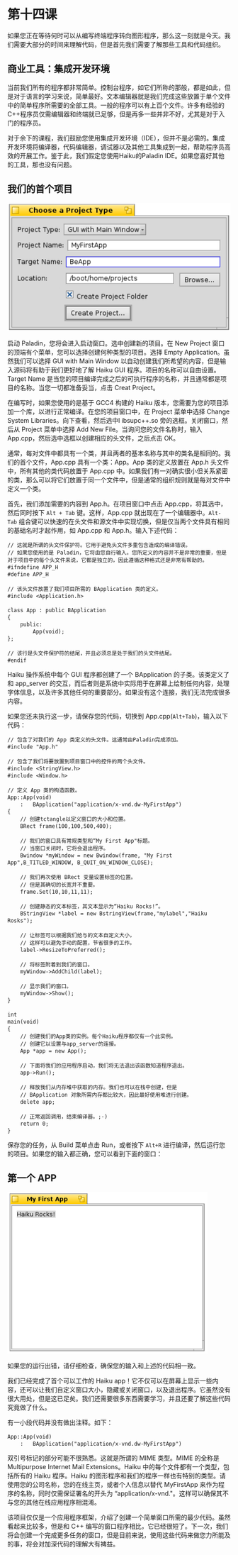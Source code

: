 # 第十四课

如果您正在等待何时可以从编写终端程序转向图形程序，那么这一刻就是今天。我们需要大部分的时间来理解代码，但是首先我们需要了解那些工具和代码组织。

## 商业工具：集成开发环境

当前我们所有的程序都非常简单。控制台程序，如它们所称的那般，都是如此，但是对于语言的学习来说，简单最好。文本编辑器就是我们完成这些放置于单个文件中的简单程序所需要的全部工具。一般的程序可以有上百个文件。许多有经验的C++程序员仅需编辑器和终端就已足够，但是再多一些并非不好，尤其是对于入门的程序员。

对于余下的课程，我们鼓励您使用集成开发环境（IDE），但并不是必需的。集成开发环境将编译器，代码编辑器，调试器以及其他工具集成到一起，帮助程序员高效的开展工作。鉴于此，我们假定您使用Haiku的Paladin IDE。如果您喜好其他的工具，那也没有问题。

## 我们的首个项目

![](./pictures/lesson_14_paladin.png)

启动 Paladin，您将会进入启动窗口。选中创建新的项目。在 New Project 窗口的顶端有个菜单，您可以选择创建何种类型的项目。选择 Empty Application。虽然我们可以选择 GUI with Main Window 以自动创建我们所希望的内容，但是输入源码将有助于我们更好地了解 Haiku GUI 程序。项目的名称可以自由设置。Target Name 是当您的项目编译完成之后的可执行程序的名称，并且通常都是项目的名称。当您一切都准备妥当，点击 Creat Project。

在编写时，如果您使用的是基于 GCC4 构建的 Haiku 版本，您需要为您的项目添加一个库，以进行正常编译。在您的项目窗口中，在 Project 菜单中选择 Change System Libraries。向下查看，然后选中l ibsupc++.so 旁的选框。关闭窗口，然后从 Project 菜单中选择 Add New File。当询问您的文件名称时，输入 App.cpp，然后选中选框以创建相应的头文件，之后点击 OK。

通常，每对文件中都具有一个类，并且两者的基本名称与其中的类名是相同的。我们的首个文件，App.cpp 具有一个类：App。App 类的定义放置在 App.h 头文件中，所有其他的类代码放置于 App.cpp 中。如果我们有一对确实很小但关系紧密的类，那么可以将它们放置于同一个文件中，但是通常的组织规则就是每对文件中定义一个类。

首先，我们添加需要的内容到 App.h。在项目窗口中点击 App.cpp，将其选中，然后同时按下 `Alt + Tab` 键。这样，App.cpp 就出现在了一个编辑器中。`Alt-Tab` 组合键可以快速的在头文件和源文件中实现切换，但是仅当两个文件具有相同的基础名时才起作用，如 App.cpp 和 App.h。输入下述代码：

    // 这就是所谓的头文件保护符。它用于避免头文件多重包含造成的编译错误。
    // 如果您使用的是 Paladin，它将由您自行输入。您所定义的内容并不是非常的重要，但是对于项目中的每个头文件来说，它都是独立的，因此遵循这种格式还是非常有帮助的。
    #ifndefine APP_H
    #define APP_H
     
    // 该头文件放置了我们项目所需的 BApplication 类的定义。
    #include <Application.h>
     
    class App : public BApplication
    {
        public:
            App(void);
    };
     
    // 该行是头文件保护符的结尾，并且必须总是处于我们的头文件结尾。
    #endif

Haiku 操作系统中每个 GUI 程序都创建了一个 BApplication 的子类。该类定义了和 app_server 的交互，而后者则是系统中实际用于在屏幕上绘制任何内容，处理字体信息，以及许多其他任何的重要部分。如果没有这个连接，我们无法完成很多内容。

如果您还未执行这一步，请保存您的代码，切换到 App.cpp(`Alt+Tab`)，输入以下代码：

    // 包含了对我们的 App 类定义的头文件。这通常由Paladin完成添加。
    #include "App.h"
     
    // 包含了我们将要放置到项目窗口中的控件的两个头文件。
    #include <StringView.h>
    #include <Window.h>
     
    // 定义 App 类的构造函数。
    App::App(void)
        :   BApplication("application/x-vnd.dw-MyFirstApp")
    {
        // 创建tctangle以定义窗口的大小和位置。
        BRect frame(100,100,500,400);
     
        // 我们的窗口具有常规类型和“My First App"标题。
        // 当窗口关闭时，它将会退出程序。
        Bwindow *myWindow = new Bwindow(frame, "My First App",B_TITLED_WINDOW, B_QUIT_ON_WINDOW_CLOSE);
     
        // 我们再次使用 BRect 变量设置标签的位置。
        // 但是其确切的长宽并不重要。
        frame.Set(10,10,11,11);
     
        // 创建静态的文本标签，其文本显示为“Haiku Rocks!”。
        BStringView *label = new BstringView(frame,"mylabel","Haiku Rosks");
     
        // 让标签可以根据我们给与的文本自定义大小，
        // 这样可以避免手动的配置，节省很多的工作。
        label->ResizeToPreferred();
     
        // 将标签附着到我们的窗口。
        myWindow->AddChild(label);
     
        // 显示我们的窗口。
        myWindow->Show();
    }
     
    int 
    main(void)
    {
        // 创建我们的App类的实例。每个Haiku程序都仅有一个此实例。
        // 创建它以设置与app_server的连接。
        App *app = new App();
     
        // 下面将我们的应用程序启动，我们将无法退出该函数知道程序退出。
        app->Run();
     
        // 释放我们从内存堆中获取的内存。我们也可以在栈中创建，但是
        // BApplication 对象所需内存都比较大，因此最好使用堆进行创建。
        delete app;
     
        // 正常返回调用，结束编译器。;-)
        return 0;
    }

保存您的任务，从 Build 菜单点击 Run，或者按下 `Alt+R` 进行编译，然后运行您的项目。如果您的输入都正确，您可以看到下面的窗口：

## 第一个 APP

![](./pictures/lesson_14_firstApp.png)

如果您的运行出错，请仔细检查，确保您的输入和上述的代码相一致。

我们已经完成了首个可以工作的 Haiku app！它不仅可以在屏幕上显示一些内容，还可以让我们自定义窗口大小，隐藏或关闭窗口，以及退出程序。它虽然没有很大用处，但是这已足矣。我们还需要很多东西需要学习，并且还要了解这些代码究竟做了什么。

有一小段代码并没有做出注释。如下：

    App::App(void)
        :   BApplication("application/x-vnd.dw-MyFirstApp")
		
双引号标记的部分可能不很熟悉。这就是所谓的 MIME 类型。MIME 的全称是 Multipurpose Internet Mail Extensions。Haiku 中的每个文件都有一个类型，包括所有的 Haiku 程序。Haiku 的图形程序和我们的程序一样也有特别的类型。请使用您的公司名称，您的在线主页，或者个人信息以替代 MyFirstApp 来作为程序的名称，同时仅需保证署名的开头为 “application/x-vnd."。这样可以确保其不与您的其他在线应用程序相混淆。

该项目仅仅是一个应用程序框架，介绍了创建一个简单窗口所需的最少代码。虽然看起来比较多，但是和 C++ 编写的窗口程序相比，它已经很短了。下一次，我们将会创建一个完成更多任务的窗口，但是目前来说，使用这些代码来做您力所能及的事，将会对加深代码的理解大有裨益。
